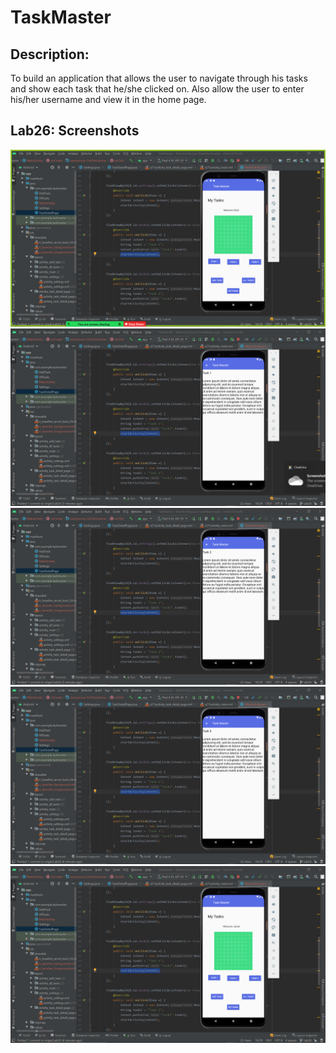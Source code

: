 # TaskMaster
## Description:
To build an application that allows the user to navigate through his tasks and show each task that he/she clicked on.
Also allow the user to enter his/her username and view it in the home page.

## Lab26: Screenshots
![image description](ScreenShots/HomePageLab27.png)
![image description](ScreenShots/Task1.png)
![image description](ScreenShots/Task2.png)
![image description](ScreenShots/Task3.png)
![image description](ScreenShots/AfterAddingNewUsername.png)
